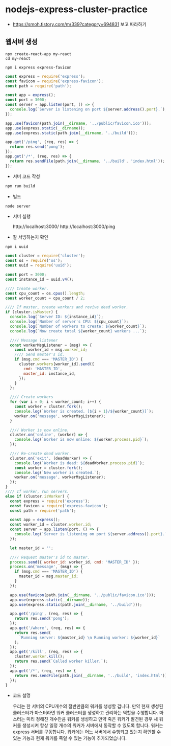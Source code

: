 # nodejs-express-cluster-practice

- https://smoh.tistory.com/m/339?category=694831 보고 따라하기

## 웹서버 생성

```
npx create-react-app my-react
cd my-react

npm i express express-favicon
```

```js my-react/server/index.js
const express = require('express');
const favicon = require('express-favicon');
const path = require('path');

const app = express();
const port = 3000;
const server = app.listen(port, () => {
  console.log(`Server is listening on port ${server.address().port}.`);
});

app.use(favicon(path.join(__dirname, '../public/favicon.ico')));
app.use(express.static(__dirname));
app.use(express.static(path.join(__dirname, '../build')));

app.get('/ping', (req, res) => {
  return res.send('pong');
});
app.get('/*', (req, res) => {
  return res.sendFile(path.join(__dirname, '../build', 'index.html'));
});
```

- 서버 코드 작성

```cmd cmd
npm run build
```

- 빌드

```cmd cmd
node server
```

- 서버 실행

  http://localhost:3000/
  http://localhost:3000/ping

- 잘 서빙하는지 확인

```
npm i uuid
```

```js my-react/server/index.js
const cluster = require('cluster');
const os = require('os');
const uuid = require('uuid');

const port = 3000;
const instance_id = uuid.v4();

//// Create worker.
const cpu_count = os.cpus().length;
const worker_count = cpu_count / 2;

//// If master, create workers and revive dead worker.
if (cluster.isMaster) {
  console.log(`Server ID: ${instance_id}`);
  console.log(`Number of server's CPU: ${cpu_count}`);
  console.log(`Number of workers to create: ${worker_count}`);
  console.log(`Now create total ${worker_count} workers ...`);

  //// Message listener
  const workerMsgListener = (msg) => {
    const worker_id = msg.worker_id;
    //// Send master's id.
    if (msg.cmd === 'MASTER_ID') {
      cluster.workers[worker_id].send({
        cmd: 'MASTER_ID',
        master_id: instance_id,
      });
    }
  };

  //// Create workers
  for (var i = 0; i < worker_count; i++) {
    const worker = cluster.fork();
    console.log(`Worker is created. [${i + 1}/${worker_count}]`);
    worker.on('message', workerMsgListener);
  }

  //// Worker is now online.
  cluster.on('online', (worker) => {
    console.log(`Worker is now online: ${worker.process.pid}`);
  });

  //// Re-create dead worker.
  cluster.on('exit', (deadWorker) => {
    console.log(`Worker is dead: ${deadWorker.process.pid}`);
    const worker = cluster.fork();
    console.log(`New worker is created.`);
    worker.on('message', workerMsgListener);
  });
}
//// If worker, run servers.
else if (cluster.isWorker) {
  const express = require('express');
  const favicon = require('express-favicon');
  const path = require('path');

  const app = express();
  const worker_id = cluster.worker.id;
  const server = app.listen(port, () => {
    console.log(`Server is listening on port ${server.address().port}.`);
  });

  let master_id = '';

  //// Request master's id to master.
  process.send({ worker_id: worker_id, cmd: 'MASTER_ID' });
  process.on('message', (msg) => {
    if (msg.cmd === 'MASTER_ID') {
      master_id = msg.master_id;
    }
  });

  app.use(favicon(path.join(__dirname, '../public/favicon.ico')));
  app.use(express.static(__dirname));
  app.use(express.static(path.join(__dirname, '../build')));

  app.get('/ping', (req, res) => {
    return res.send('pong');
  });
  app.get('/where', (req, res) => {
    return res.send(
      `Running server: ${master_id} \n Running worker: ${worker_id}`
    );
  });
  app.get('/kill', (req, res) => {
    cluster.worker.kill();
    return res.send(`Called worker killer.`);
  });
  app.get('/*', (req, res) => {
    return res.sendFile(path.join(__dirname, '../build', 'index.html'));
  });
}
```

- 코드 설명

  우리는 한 서버의 CPU개수의 절반만큼의 워커를 생성할 겁니다.
  만약 현재 생성된 클러스터가 마스터라면 워커 클러스터를 생성하고 관리하는 역할을 수행합니다.
  마스터는 미리 정해진 개수만큼 워커를 생성하고 만약 죽은 워커가 발견된 경우 새 워커를 생성시켜 항상 일정 개수의 워커가 서버에서 동작할 수 있도록 합니다.
  워커는 express 서버를 구동합니다.
  워커에는 어느 서버에서 수행되고 있는지 확인할 수 있는 기능과 현재 워커를 죽일 수 있는 기능이 추가되었습니다.
